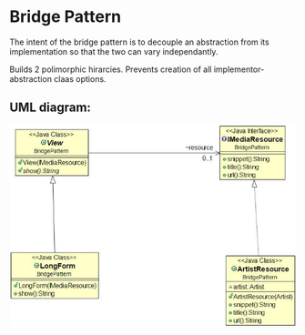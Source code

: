 # Bridge Pattern

The intent of the bridge pattern is to decouple an abstraction from 
its implementation so that the two can vary independantly.

Builds 2 polimorphic hirarcies.
Prevents creation of all implementor-abstraction claas options.

## UML diagram:

![Alt text](BridgeUML.jpg?raw=true "Pattern's UML diagram")
